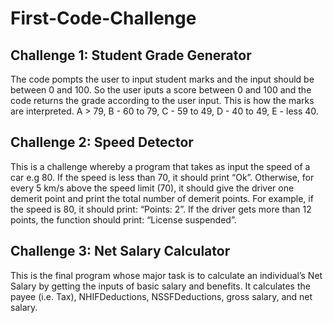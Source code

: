 # First-Code-Challenge

## Challenge 1: Student Grade Generator
The code pompts the user to input student marks and the input should be between 0 and 100. 
So the user iputs a score between 0 and 100 and the code returns the grade according to the user input.
This is how the marks are interpreted.
A > 79, B - 60 to 79, C -  59 to 49, D - 40 to 49, E - less 40.

## Challenge 2: Speed Detector 
This is a challenge whereby a program that takes as input the speed of a car e.g 80. If the speed is less than 70, it should print “Ok”. Otherwise, for every 5 km/s above the speed limit (70), it should give the driver one demerit point and print the total number of demerit points.
For example, if the speed is 80, it should print: “Points: 2”. If the driver gets more than 12 points, the function should print: “License suspended”.

## Challenge 3: Net Salary Calculator
This is the final program whose major task is to calculate an individual’s Net Salary by getting the inputs of basic salary and benefits. It calculates the payee (i.e. Tax), NHIFDeductions, NSSFDeductions, gross salary, and net salary. 